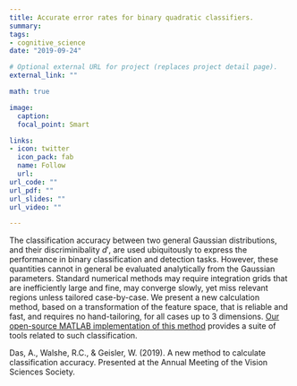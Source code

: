 ```yaml
---
title: Accurate error rates for binary quadratic classifiers. 
summary:
tags:
- cognitive_science
date: "2019-09-24"

# Optional external URL for project (replaces project detail page).
external_link: ""

math: true

image:
  caption:
  focal_point: Smart

links:
- icon: twitter
  icon_pack: fab
  name: Follow
  url: 
url_code: ""
url_pdf: ""
url_slides: ""
url_video: ""

---
```


The classification accuracy between two general Gaussian distributions, and their discriminibality $d'$, are used ubiquitously to express the performance in binary classification and detection tasks. However, these quantities cannot in general be evaluated analytically from the Gaussian parameters. Standard numerical methods may require integration grids that are inefficiently large and fine, may converge slowly, yet miss relevant regions unless tailored case-by-case. We present a new calculation method, based on a transformation of the feature space, that is reliable and fast, and requires no hand-tailoring, for all cases up to 3 dimensions. [Our open-source MATLAB implementation of this method](https://github.com/abhranildas/classify) provides a suite of tools related to such classification.


Das, A., Walshe, R.C., & Geisler, W. (2019). A new method to calculate classification accuracy. Presented at the Annual Meeting of the Vision Sciences Society.
